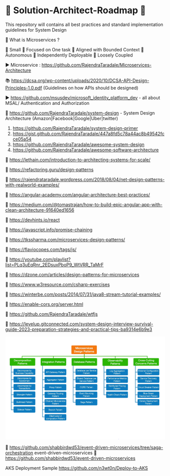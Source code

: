 # :loudspeaker: Solution-Architect-Roadmap :loudspeaker:
This repository will contains all best practices and standard implementation guidelines for System Design 

:orange_book: What is Microservices ?

💢 Small 💢 Focused on One task 💢 Aligned with Bounded Context 💢 Autonomous 💢 Independently Deployable 💢 Loosely Coupled

▶️ Microservice : https://github.com/RajendraTaradale/Microservices-Architecture

📚 https://dcsa.org/wp-content/uploads/2020/10/DCSA-API-Design-Principles-1.0.pdf  (Guidelines on how APIs should be designed)

▶️ https://github.com/msusdev/microsoft_identity_platform_dev - all about MSAL/ Authentication and Authorization

:green_book: https://github.com/RajendraTaradale/system-design - System Design Architecture (Amazon|Facebook|Google|Uber|twitter)
 1. https://github.com/RajendraTaradale/system-design-primer
 2. https://gist.github.com/RajendraTaradale/447a8fd5c78a44ac8b49542fcce05a54
 3. https://github.com/RajendraTaradale/awesome-system-design
 4. https://github.com/RajendraTaradale/awesome-software-architecture

:green_book: https://lethain.com/introduction-to-architecting-systems-for-scale/

:green_book: https://refactoring.guru/design-patterns

:green_book: https://rajendrataradale.wordpress.com/2018/08/04/net-design-patterns-with-realworld-examples/

:green_book: https://angular-academy.com/angular-architecture-best-practices/

:green_book: https://medium.com/@tomastrajan/how-to-build-epic-angular-app-with-clean-architecture-91640ed1656

:green_book: https://devhints.io/react

:green_book: https://javascript.info/promise-chaining

:green_book: https://tkssharma.com/microservices-design-patterns/

:green_book: https://flaviocopes.com/tags/js/

:green_book: https://youtube.com/playlist?list=PLq3uEqRnr_2EDsuxPboP9_WtVRR_TaMrF

:green_book: https://dzone.com/articles/design-patterns-for-microservices

:green_book: https://www.w3resource.com/csharp-exercises

:green_book: https://winterbe.com/posts/2014/07/31/java8-stream-tutorial-examples/

:green_book: https://enable-cors.org/server.html

:green_book: https://github.com/RajendraTaradale/wtfjs

:green_book: https://levelup.gitconnected.com/system-design-interview-survival-guide-2023-preparation-strategies-and-practical-tips-ba9314e6b9e3

![Screenshot](https://github.com/RajendraTaradale/Solution-Architect/blob/main/Microservice%20-%20Rajendra%20Taradale.PNG)

:green_book: https://github.com/shabbirdwd53/event-driven-microservices/tree/saga-orchestration event-driven-microservices
:green_book: https://github.com/shabbirdwd53/event-driven-microservices

AKS Deployment Sample https://github.com/n3wt0n/Deploy-to-AKS

